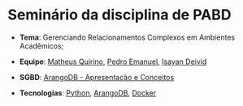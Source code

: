 # Seminário da disciplina de PABD

- **Tema**: Gerenciando Relacionamentos Complexos em Ambientes Acadêmicos;

- **Equipe**: [Matheus Quirino](https://github.com/quirinof), [Pedro Emanuel](https://github.com/Pedro-E-Rodrigues), [Isayan Deivid](https://github.com/kolitero)

- **SGBD**: [ArangoDB - Apresentação e Conceitos](https://github.com/Pedro-E-Rodrigues/Projeto_BD/blob/main/docs/arango.md)

- **Tecnologias**: [Python](https://docs.python.org/pt-br/3/), [ArangoDB](https://docs.arangodb.com/3.11/concepts/data-structure/documents/), [Docker](https://docs.docker.com/)
